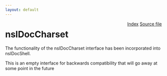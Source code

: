 ```yaml
---
layout: default
---
```

<div class='links' style='float:right'><a href="../index.html">Index</a>
<a href="http://dxr.mozilla.org/mozilla-central/source/docshell/base/nsIDocCharset.idl">Source file</a>
</div>

# nsIDocCharset #
  
The functionality of the nsIDocCharset interface has been incorporated into  
nsIDocShell.  
  
This is an empty interface for backwards compatibility that will go away at  
some point in the future  
  
  
